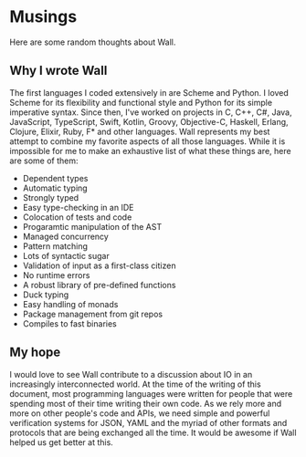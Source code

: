 # Musings

Here are some random thoughts about Wall.

## Why I wrote Wall

The first languages I coded extensively in are Scheme and Python.  I loved Scheme for its flexibility and functional style and Python for its simple imperative syntax.  Since then, I've worked on projects in C, C++, C#, Java, JavaScript, TypeScript, Swift, Kotlin, Groovy, Objective-C, Haskell, Erlang, Clojure, Elixir, Ruby, F* and other languages.  Wall represents my best attempt to combine my favorite aspects of all those languages.  While it is impossible for me to make an exhaustive list of what these things are, here are some of them:

- Dependent types
- Automatic typing
- Strongly typed
- Easy type-checking in an IDE
- Colocation of tests and code
- Progaramtic manipulation of the AST
- Managed concurrency
- Pattern matching
- Lots of syntactic sugar
- Validation of input as a first-class citizen
- No runtime errors
- A robust library of pre-defined functions
- Duck typing
- Easy handling of monads
- Package management from git repos
- Compiles to fast binaries

## My hope

I would love to see Wall contribute to a discussion about IO in an increasingly interconnected world.  At the time of the writing of this document, most programming languages were written for people that were spending most of their time writing their own code.  As we rely more and more on other people's code and APIs, we need simple and powerful verification systems for JSON, YAML and the myriad of other formats and protocols that are being exchanged all the time.  It would be awesome if Wall helped us get better at this.